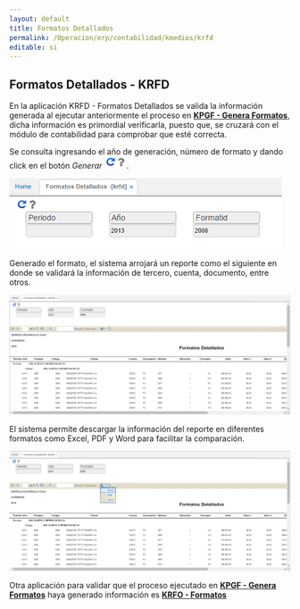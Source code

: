 ```yaml
---
layout: default
title: Formatos Detallados
permalink: /Operacion/erp/contabilidad/kmedios/krfd
editable: si
---
```


## Formatos Detallados - KRFD

En la aplicación KRFD - Formatos Detallados se valida la información generada al ejecutar anteriormente el proceso en [**KPGF - Genera Formatos**](https://github.com/OasisCom/Docs/blob/master/Operacion/erp/contabilidad/kproceso/kpgf.md), dicha información es primordial verificarla, puesto que, se cruzará con el módulo de contabilidad para comprobar que esté correcta.

Se consulta ingresando el año de generación, número de formato y dando click en el botón  _Generar_ ![](actualizar.png).  

![](KRFD1.png)

Generado el formato, el sistema arrojará un reporte como el siguiente en donde se validará la información de tercero, cuenta, documento, entre otros.  

![](KRFD2.png)

El sistema permite descargar la información del reporte en diferentes formatos como Excel, PDF y Word para facilitar la comparación.  

![](KRFD3.png)


Otra aplicación para validar que el proceso ejecutado en [**KPGF - Genera Formatos**](https://github.com/OasisCom/Docs/blob/master/Operacion/erp/contabilidad/kproceso/kpgf.md) haya generado información es [**KRFO - Formatos**]()


